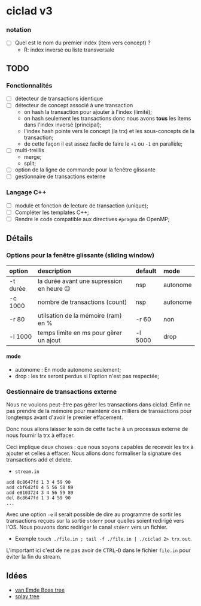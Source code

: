 # ciclad v3


### notation

- [ ] Quel est le nom du premier index (item vers concept) ?
     + R: index inversé ou liste transversale


## TODO

### Fonctionnalités
- [ ] détecteur de transactions identique
- [ ] détecteur de concept associé à une transaction
     + on hash la transaction pour ajouter à l'index (limité);
     + on hash seulement les transactions donc nous avons __tous__ les items dans l'index inversé (principal);
     + l'index hash pointe vers le concept (la trx) et les sous-concepts de la transaction;
     + de cette façon il est assez facile de faire le `+1` ou `-1` en parallèle;
- [ ] multi-treillis
     + merge;
     + split;
- [ ] option de la ligne de commande pour la fenêtre glissante
- [ ] gestionnaire de transactions externe

### Langage C++
- [ ] module et fonction de lecture de transaction (unique);
- [ ] Compléter les templates C++;
- [ ] Rendre le code compatible aux directives `#pragma` de OpenMP;

## Détails

### Options pour la fenêtre glissante (sliding window)

| option | description | default | mode |
|:--------- |:-------- | :----| :------ |
| -t durée | la durée avant une supression en heure :wink: | nsp  | autonome |
| -c 1000  | nombre de transactions (count) | nsp | autonome | 
| -r 80    | utilsation de la mémoire (ram) en % |  -r 60 | non | drop |
| -l 1000  | temps limite en ms pour gèrer un ajout | -l 5000 | drop |

#### mode
  + autonome : En mode autonome seulement;
  + drop : les trx seront perdus si l'option n'est pas respectée;

### Gestionnaire de transactions externe

Nous ne voulons peut-être pas gérer les transactions dans ciclad. Enfin ne pas prendre de la mémoire pour maintenir des
milliers de transactions pour longtemps avant d'avoir le premier effacement.

Donc nous allons laisser le soin de cette tache à un processus externe de nous fournir la trx à effacer.

Ceci implique deux choses : que nous soyons capables de recevoir les trx à ajouter et celles à effacer. Nous allons donc 
formaliser la signature des transactions add et delete.

+ `stream.in`
```
add 8c8647fd 1 3 4 59 90
add cbf6d2f0 4 5 56 58 89
add e8103724 3 4 56 59 89
del 8c8647fd 1 3 4 59 90
...
```

Avec une option `-e` il serait possible de dire au programme de sortir les transactions reçues sur la sortie `stderr` pour
quelles soient redirigé vers l'OS.  Nous pouvons donc rediriger le canal `stderr` vers un fichier.
 + Exemple `touch ./file.in ; tail -f ./file.in | ./ciclad 2> trx.out`.

L'important ici c'est de ne pas avoir de <kbd>CTRL</kbd>-<kbd>D</kbd> dans le fichier `file.in` pour éviter la fin du stream.

## Idées

+ [van Emde Boas tree](https://en.wikipedia.org/wiki/Van_Emde_Boas_tree)
+ [splay tree](https://en.wikipedia.org/wiki/Splay_tree)
